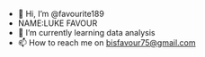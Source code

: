 - 👋 Hi, I’m @favourite189
-  NAME:LUKE FAVOUR
- 🌱 I’m currently learning data analysis
- 📫 How to reach me on bisfavour75@gmail.com


<!---
favourite189/favourite189 is a ✨ special ✨ repository because its `README.md` (this file) appears on your GitHub profile.
You can click the Preview link to take a look at your changes.
--->
